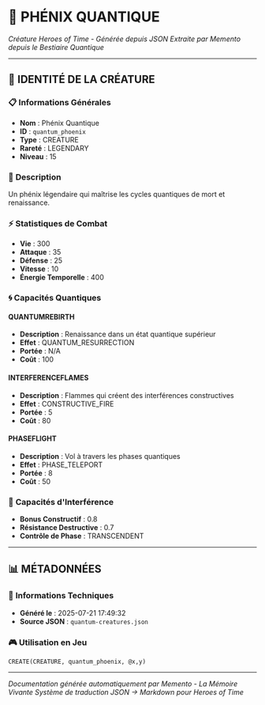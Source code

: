 # 🐉 **PHÉNIX QUANTIQUE**
*Créature Heroes of Time - Générée depuis JSON*
*Extraite par Memento depuis le Bestiaire Quantique*

---

## 🎯 **IDENTITÉ DE LA CRÉATURE**

### 📋 **Informations Générales**
- **Nom** : Phénix Quantique
- **ID** : `quantum_phoenix`
- **Type** : CREATURE
- **Rareté** : LEGENDARY
- **Niveau** : 15

### 📖 **Description**
Un phénix légendaire qui maîtrise les cycles quantiques de mort et renaissance.

### ⚡ **Statistiques de Combat**
- **Vie** : 300
- **Attaque** : 35
- **Défense** : 25
- **Vitesse** : 10
- **Énergie Temporelle** : 400

### 🌀 **Capacités Quantiques**

#### **QUANTUMREBIRTH**
- **Description** : Renaissance dans un état quantique supérieur
- **Effet** : QUANTUM_RESURRECTION
- **Portée** : N/A
- **Coût** : 100

#### **INTERFERENCEFLAMES**
- **Description** : Flammes qui créent des interférences constructives
- **Effet** : CONSTRUCTIVE_FIRE
- **Portée** : 5
- **Coût** : 80

#### **PHASEFLIGHT**
- **Description** : Vol à travers les phases quantiques
- **Effet** : PHASE_TELEPORT
- **Portée** : 8
- **Coût** : 50

### 🌊 **Capacités d'Interférence**
- **Bonus Constructif** : 0.8
- **Résistance Destructive** : 0.7
- **Contrôle de Phase** : TRANSCENDENT


---

## 📊 **MÉTADONNÉES**

### 🔧 **Informations Techniques**
- **Généré le** : 2025-07-21 17:49:32
- **Source JSON** : `quantum-creatures.json`

### 🎮 **Utilisation en Jeu**
```hots
CREATE(CREATURE, quantum_phoenix, @x,y)
```

---

*Documentation générée automatiquement par Memento - La Mémoire Vivante*
*Système de traduction JSON → Markdown pour Heroes of Time*
